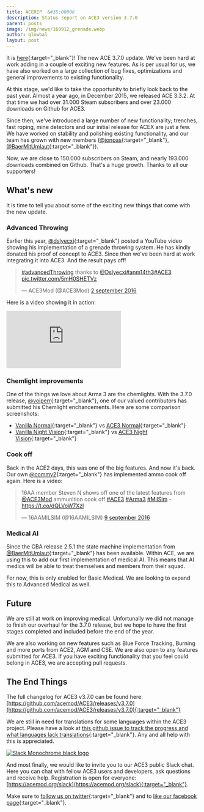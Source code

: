 ```yaml
---
title: ACEREP  &#35;00006
description: Status report on ACE3 version 3.7.0
parent: posts
image: /img/news/160912_grenade.webp
author: glowbal
layout: post
---
```


It is [here](https://github.com/acemod/ace3/releases/v3.7.0){:target="_blank"}! The new ACE 3.7.0 update. We've been hard at work adding in a couple of exciting new features. As is per usual for us, we have also worked on a large collection of bug fixes, optimizations and general improvements to existing functionality.

<!--more-->

At this stage, we'd like to take the opportunity to briefly look back to the past year. Almost a year ago, in December 2015, we released ACE 3.3.2. At that time we had over 31.000 Steam subscribers and over 23.000 downloads on Github for ACE3.

Since then, we've introduced a large number of new functionality; trenches, fast roping, mine detectors and our initial release for ACEX are just a few. We have worked on stability and polishing existing functionality, and our team has grown with new members ([@jonpas](https://github.com/jonpas){:target="_blank"}, [@BaerMitUmlaut](https://github.com/BaerMitUmlaut){:target="_blank"}).

Now, we are close to 150.000 subscribers on Steam, and nearly 193.000 downloads combined on Github. That's a huge growth. Thanks to all our supporters!

## What's new

It is time to tell you about some of the exciting new things that come with the new update.

### Advanced Throwing

Earlier this year, [@dslyecxi](https://twitter.com/Dslyecxi){:target="_blank"} posted a YouTube video showing his implementation of a grenade throwing system. He has kindly donated his proof of concept to ACE3. Since then we've been hard at work integrating it into ACE3. And the result pays off!

<blockquote class="twitter-tweet" data-lang="nl"><p lang="en" dir="ltr"><a href="https://twitter.com/hashtag/advancedThrowing?src=hash">#advancedThrowing</a> thanks to <a href="https://twitter.com/Dslyecxi">@Dslyecxi</a><a href="https://twitter.com/hashtag/anm14th3?src=hash">#anm14th3</a><a href="https://twitter.com/hashtag/ACE3?src=hash">#ACE3</a> <a href="https://t.co/5mH0SHETVz">pic.twitter.com/5mH0SHETVz</a></p>&mdash; ACE3Mod (@ACE3Mod) <a href="https://twitter.com/ACE3Mod/status/771662295252414465">2 september 2016</a></blockquote>
<script async src="//platform.twitter.com/widgets.js" charset="utf-8"></script>

 Here is a video showing it in action:
 
 <div class="videoWrapper"> <iframe src="https://www.youtube-nocookie.com/embed/HN20ZUW5RMU?rel=0" frameborder="0" allowfullscreen=""></iframe> </div>

### Chemlight improvements

One of the things we love about Arma 3 are the chemlights. With the 3.7.0 release, [@voiperr](https://github.com/voiperr){:target="_blank"}, one of our valued contributors has submitted his Chemlight enchancements. Here are some comparison screenshots:

- [Vanilla Normal](http://i.imgur.com/zn61eiy.jpg){:target="_blank"} vs [ACE3 Normal](http://i.imgur.com/uOkzGwB.jpg){:target="_blank"}
- [Vanilla Night Vision](http://i.imgur.com/aR0p59M.jpg){:target="_blank"} vs [ACE3 Night Vision](http://i.imgur.com/QqM7iDI.jpg){:target="_blank"}

### Cook off

Back in the ACE2 days, this was one of the big features. And now it's back. Our own [@commy2](https://github.com/commy2){:target="_blank"} has implemented ammo cook off again. Here is a video:

<blockquote class="twitter-tweet" data-lang="nl"><p lang="en" dir="ltr">16AA member Steven N shows off one of the latest features from <a href="https://twitter.com/ACE3Mod">@ACE3Mod</a>   ammunition cook off <a href="https://twitter.com/hashtag/ACE3?src=hash">#ACE3</a> <a href="https://twitter.com/hashtag/Arma3?src=hash">#Arma3</a> <a href="https://twitter.com/hashtag/MilSim?src=hash">#MilSim</a> - <a href="https://t.co/dQLVoW7Xzl">https://t.co/dQLVoW7Xzl</a></p>&mdash; 16AAMILSIM (@16AAMILSIM) <a href="https://twitter.com/16AAMILSIM/status/774354032001478656">9 september 2016</a></blockquote>
<script async src="//platform.twitter.com/widgets.js" charset="utf-8"></script>

### Medical AI

Since the CBA release 2.5.1 the state machine implementation from [@BaerMitUmlaut](https://github.com/BaerMitUmlaut){:target="_blank"} has been available. Within ACE, we are using this to add our first implementation of medical AI. This means that AI medics will be able to treat themselves and members from their squad.

For now, this is only enabled for Basic Medical. We are looking to expand this to Advanced Medical as well.

## Future

We are still at work on improving medical. Unfortunally we did not manage to finish our overhaul for the 3.7.0 release, but we hope to have the first stages completed and included before the end of the year.

We are also working on new features such as Blue Force Tracking, Burning and more ports from ACE2, AGM and CSE. We are also open to any features submitted for ACE3. If you have exciting functionality that you feel could belong in ACE3, we are accepting pull requests.

## The End Things

The full changelog for ACE3 v3.7.0 can be found here: [https://github.com/acemod/ACE3/releases/v3.7.0](https://github.com/acemod/ACE3/releases/v3.7.0){:target="_blank"}

We are still in need for translations for some languages within the ACE3 project. Please have a look at [this github issue to track the progress and what languages lack translations](https://github.com/acemod/ACE3/issues/367){:target="_blank"}. Any and all help with this is appreciated.

<div class="row">
    <div class="small-6 columns">
        <a href="https://acemod.org/slack"><img src="{{site.baseUrl}}/img/news/160912_slack_monochrome_black-950x442.webp" alt="Slack Monochrome black logo" target="_blank"/></a>
    </div>
</div>

And most finally, we would like to invite you to our ACE3 public Slack chat. Here you can chat with fellow ACE3 users and developers, ask questions and receive help.
Registration is open for everyone: [https://acemod.org/slack](https://acemod.org/slack){:target="_blank"}.

Make sure to [follow us on twitter](https://twitter.com/intent/follow?screen_name=ace3mod&tw_p=followbutton){:target="_blank"} and to [like our facebook page](https://www.facebook.com/ACE3Mod/){:target="_blank"}.
